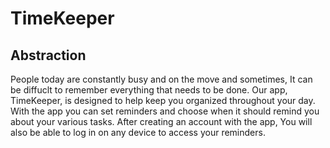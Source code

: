 # TimeKeeper
 ## Abstraction
 People today are constantly busy and on the move and sometimes, It can be diffuclt to remember everything that needs to be done. Our app, TimeKeeper, is designed to help keep you organized throughout your day. With the app you can set reminders and choose when it should remind you about your various tasks. After creating an account with the app, You will also be able to log in on any device to access your reminders.
